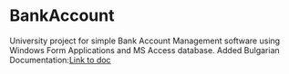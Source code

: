 # BankAccount
University project for simple Bank Account Management software using Windows Form Applications and MS Access database.
Added Bulgarian Documentation:[Link to doc](/Bank/BankAccountDoc_BG.pdf)
